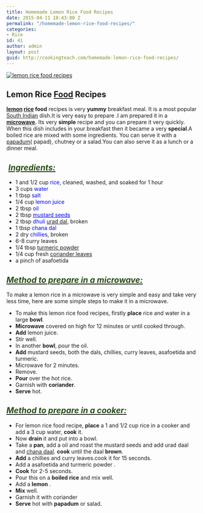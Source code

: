 ```yaml
---
title: Homemade Lemon Rice Food Recipes
date: 2015-04-11 18:43:00 Z
permalink: "/homemade-lemon-rice-food-recipes/"
categories:
- Rice
id: 41
author: admin
layout: post
guid: http://cookingteach.com/homemade-lemon-rice-food-recipes/
---
```


[![lemon rice food recipes](http://1.bp.blogspot.com/-cpIp-6dNL1U/VSljJVwNN5I/AAAAAAAAAPA/k08MiURwegQ/s1600/lemon-rice-1024x905.jpg "lemon rice food recipes")](http://1.bp.blogspot.com/-cpIp-6dNL1U/VSljJVwNN5I/AAAAAAAAAPA/k08MiURwegQ/s1600/lemon-rice-1024x905.jpg)

## Lemon Rice [Food](http://en.wikipedia.org/wiki/Food "Food") Recipes

**[lemon](http://en.wikipedia.org/wiki/Lemon "Lemon") [rice](http://en.wikipedia.org/wiki/Rice "Rice") food** recipes is very **yummy** breakfast meal. It is a most popular [South Indian](http://maps.google.com/maps?ll=13.0,77.0&spn=0.1,0.1&q=13.0,77.0%20(South%20India)&t=h "South India") dish.It is very easy to prepare .I am prepared it in a **[microwave](http://en.wikipedia.org/wiki/Microwave "Microwave").** Its very **simple** recipe and you can prepare it very quickly. When this dish includes in your breakfast then it became a very **special**.A boiled rice are mixed with some ingredients. You can serve it with a [papadum](http://en.wikipedia.org/wiki/Papadum "Papadum")( papad), chutney or a salad.You can also serve it as a lunch or a dinner meal.

##  _<u><span style="color: #274e13;">Ingredients:</span></u>_

*   1 and 1/2 cup <span style="color: blue;">rice</span>, cleaned, washed, and soaked for 1 hour
*   3 cups <span style="color: blue;">water</span>
*   1 tbsp <span style="color: blue;">salt</span>
*   1/4 cup <span style="color: blue;">lemon juice</span>
*   2 tbsp <span style="color: blue;">oil</span>
*   2 tbsp [<span style="color: blue;">mustard seeds</span>](http://en.wikipedia.org/wiki/Mustard_seed "Mustard seed")
*   2 tbsp <span style="color: blue;">dhuli [urad dal](http://en.wikipedia.org/wiki/Vigna_mungo "Vigna mungo")</span>, broken
*   1 tbsp <span style="color: blue;">chana dal</span>
*   2 dry <span style="color: blue;">chillies</span>, broken
*   6-8 curry leaves
*   1/4 tbsp [turmeric powder](http://en.wikipedia.org/wiki/Turmeric "Turmeric")
*   1/4 cup fresh [coriander leaves](http://en.wikipedia.org/wiki/Coriander "Coriander")
*   a pinch of asafoetida

## **_<u><span style="color: #274e13;">Method to prepare in a microwave:</span></u>_**

To make a lemon rice in a microwave is very simple and easy and take very less time, here are some simple steps to make it in a microwave.

*   To make this lemon rice food recipes, firstly **place** rice and water in a large **bowl**.
*   **Microwave** covered on high for 12 minutes or until cooked through.
*   **Add** lemon juice.
*   Stir well.
*   In another **bowl**, pour the oil.
*   **Add** mustard seeds, both the dals, chillies, curry leaves, asafoetida and turmeric.
*   Microwave for 2 minutes.
*   Remove.
*   **Pour** over the hot rice.
*   Garnish with **coriander**.
*   **Serve** hot.

## _<u><span style="color: #274e13;">Method to prepare in a cooker:</span></u>_

*   For lemon rice food recipe, **place** a 1 and 1/2 cup rice in a cooker and add a 3 cup water, **cook** it.
*   Now **drain** it and put into a bowl.
*   Take a **pan**, add a oil and roast the mustard seeds and add urad daal and [chana daal](http://en.wikipedia.org/wiki/Dal "Dal"). **cook** until the daal **brown**.
*   **Add** a chillies and curry leaves.cook it for 15 seconds.
*   Add a asafoetida and turmeric powder .
*   **Cook** for 2-5 seconds.
*   Pour this on a **boiled rice** and mix well.
*   Add a **lemon** .
*   **Mix** well.
*   Garnish it with coriander
*   **Serve** hot with **papadum** or salad.
